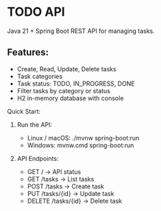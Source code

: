 TODO API
========
Java 21 + Spring Boot REST API for managing tasks.

Features:
---------
- Create, Read, Update, Delete tasks
- Task categories
- Task status: TODO, IN_PROGRESS, DONE
- Filter tasks by category or status
- H2 in-memory database with console

Quick Start:

1. Run the API:
   - Linux / macOS: ./mvnw spring-boot:run
   - Windows: mvnw.cmd spring-boot:run

2. API Endpoints:
   - GET / → API status
   - GET /tasks → List tasks
   - POST /tasks → Create task
   - PUT /tasks/{id} → Update task
   - DELETE /tasks/{id} → Delete task

